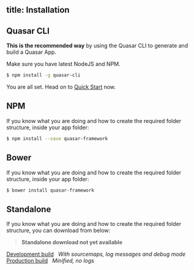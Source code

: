 title: Installation
---

## Quasar CLI
**This is the recommended way** by using the Quasar CLI to generate and build a Quasar App.

Make sure you have latest NodeJS and NPM.
``` bash
$ npm install -g quasar-cli
```

You are all set. Head on to [Quick Start](quick-start.html) now.

## NPM
If you know what you are doing and how to create the required folder structure, inside
your app folder:

``` bash
$ npm install --save quasar-framework
```

## Bower
If you know what you are doing and how to create the required folder structure, inside
your app folder:

``` bash
$ bower install quasar-framework
```

## Standalone
If you know what you are doing and how to create the required folder structure, you can download from below:

> **Standalone download not yet available**

<a href="<%- config.root %>guide/installation.html" class="button">Development build</a> &nbsp;&nbsp;*With sourcemaps, log messages and debug mode*
<a href="<%- config.root %>guide/installation.html" class="button">Production build</a> &nbsp;&nbsp;*Minified, no logs*
